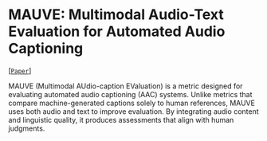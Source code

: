 # MAUVE: Multimodal Audio-Text Evaluation for Automated Audio Captioning
[[`Paper`]()]

MAUVE (Multimodal AUdio-caption EValuation) is a metric designed for evaluating automated audio captioning (AAC) systems. Unlike metrics that compare machine-generated captions solely to human references, MAUVE uses both audio and text to improve evaluation. By integrating audio content and linguistic quality, it produces assessments that align with human judgments.
